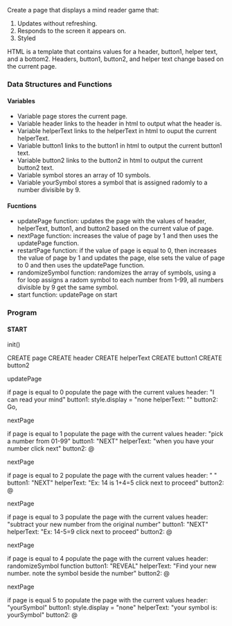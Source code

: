 Create a page that displays a mind reader game that:
1. Updates without refreshing.
2. Responds to the screen it appears on.
3. Styled

HTML is a template that contains values for a header, button1, helper text, and a bottom2.
Headers, button1, button2, and helper text change based on the current page.


### **Data Structures and Functions**

#### **Variables**
- Variable page stores the current page.
- Variable header links to the header in html to output what the header is.
- Variable helperText links to the helperText in html to ouput the current helperText.
- Variable button1 links to the button1 in html to output the current button1 text.
- Variable button2 links to the button2 in html to output the current button2 text.
- Variable symbol stores an array of 10 symbols.
- Variable yourSymbol stores a symbol that is assigned radomly to a number divisible by 9.

#### **Fucntions**
- updatePage function: updates the page with the values of header, helperText, button1, and button2 based on the current value of page.
- nextPage function: increases the value of page by 1 and then uses the updatePage function.
- restartPage function: if the value of page is equal to 0, then increases the value of page by 1 and updates the page, else sets the value of page to 0 and then uses the updatePage function.
- randomizeSymbol function: randomizes the array of symbols, using a for loop assigns a radom symbol to each number from 1-99, all numbers divisible by 9 get the same symbol.
- start function: updatePage on start

### **Program**

#### START

init()

CREATE page
CREATE header
CREATE helperText
CREATE button1
CREATE button2

updatePage

if page is equal to 0 populate the page with the current values
header: "I can read your mind"
button1: style.display = "none
helperText: ""
button2: Go,

nextPage

if page is equal to 1 populate the page with the current values
header: "pick a number from 01-99"
button1: "NEXT"
helperText: "when you have your number click next"
button2: @

nextPage

if page is equal to 2 populate the page with the current values
header: "  "
button1: "NEXT"
helperText: "Ex: 14 is 1+4=5 click next to proceed"
button2: @

nextPage

if page is equal to 3 populate the page with the current values
header: "subtract your new number from the original number"
button1: "NEXT"
helperText: "Ex: 14-5=9 click next to proceed"
button2: @

nextPage

if page is equal to 4 populate the page with the current values
header: randomizeSymbol function
button1: "REVEAL"
helperText: "Find your new number. note the symbol beside the number"
button2: @

nextPage

if page is equal 5 to  populate the page with the current values
header: "yourSymbol"
button1: style.display = "none"
helperText: "your symbol is: yourSymbol"
button2: @
